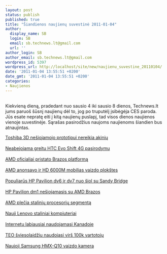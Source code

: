 ```yaml
---
layout: post
status: publish
published: true
title: "Šiandienos naujienų suvestinė 2011-01-04"
author:
  display_name: SB
  login: SB
  email: sb.technews.lt@gmail.com
  url: ''
author_login: SB
author_email: sb.technews.lt@gmail.com
wordpress_id: 5397
wordpress_url: http://localhost/site/new/naujienu_suvestine_20110104/
date: '2011-01-04 13:55:51 +0200'
date_gmt: '2011-01-04 13:55:51 +0200'
categories:
- Naujienos
---
```

<p>
<br />Kiekvieną dieną, pradedant nuo sausio 4 iki sausio 8 dienos, Technews.lt jums paruoš šūsnį naujienų dėl to, jog po truputėlį įsibėgėja CES paroda. Jūs esate nepratę eiti į kitą naujienų puslapį, tad visos dienos naujienos vienoje suvestinėje. Sąrašas pasirodžius naujoms naujienoms šiandien bus atnaujintas.</p>
<p><a class="ns" href="http://technews.lt/naujiena/n/a/toshiba_3d_nesiojamojo_prototipui_nereikia_akiniu.html">Toshiba 3D nešiojamojo prototipui nereikia akinių</a><br />
<br /><a class="ns" href="http://technews.lt/naujiena/n/a/neabejojama_greitu_htc_evo_shift_4g_pasirodymu.html">Neabejojama greitu HTC Evo Shift 4G pasirodymu</a><br />
<br /><a class="ns" href="http://technews.lt/naujiena/n/a/amd_oficialiai_pristato_brazos_platforma.html">AMD oficialiai pristato Brazos platformą</a><br />
<br /><a class="ns" href="http://technews.lt/naujiena/n/a/amd_anonsavo_ir_hd_6000m_mobilias_vaizdo_plokstes.html">AMD anonsavo ir HD 6000M mobilias vaizdo plokštes</a><br />
<br /><a class="ns" href="http://technews.lt/naujiena/n/a/populiarus_hp_pavilion_dv6_ir_dv7_nuo_siol_su_sandy_bridge.html">Populiarūs HP Pavilion dv6 ir dv7 nuo šiol su Sandy Bridge</a><br />
<br /><a class="ns" href="http://technews.lt/naujiena/n/a/hp_pavilion_dm1_nesiojamasis_su_amd_brazos.html">HP Pavilion dm1 nešiojamasis su AMD Brazos</a><br />
<br /><a class="ns" href="http://technews.lt/naujiena/n/a/amd_plecia_staliniu_procesoriu_segmenta.html">AMD plečia stalinių procesorių segmentą</a><br />
<br /><a class="ns" href="http://technews.lt/naujiena/n/a/nauji_lenovo_staliniai_kompiuteriai.html">Nauji Lenovo staliniai kompiuteriai</a><br />
<br /><a class="ns" href="http://technews.lt/naujiena/n/a/internetu_labiausiai_naudojamasi_kanadoje.html">Internetu labiausiai naudojamasi Kanadoje</a><br />
<br /><a class="ns" href="http://technews.lt/naujiena/n/a/teo_sviesolaidziu_naudojasi_virs_100k_vartotoju.html">TEO šviesolaidžiu naudojasi virš 100k vartotojų</a><br />
<br /><a class="ns" href="http://technews.lt/naujiena/n/a/naujoji_samsung_hmxq10_vaizdo_kamera.html">Naujoji Samsung HMX-Q10 vaizdo kamera</a></p>
